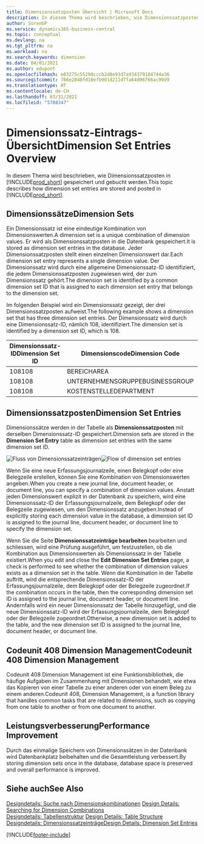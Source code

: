 ```yaml
---
title: Dimensionssatzposten Übersicht | Microsoft Docs
description: In diesem Thema wird beschrieben, wie Dimensionssatzposten in Dynamics 365 gespeichert und gebucht werden.
author: SorenGP
ms.service: dynamics365-business-central
ms.topic: conceptual
ms.devlang: na
ms.tgt_pltfrm: na
ms.workload: na
ms.search.keywords: dimension
ms.date: 04/01/2021
ms.author: edupont
ms.openlocfilehash: e03275c55290cccb2d8e91d7a934379184744a36
ms.sourcegitcommit: 766e2840fd16efb901d211d7fa64d96766ac99d9
ms.translationtype: HT
ms.contentlocale: de-CH
ms.lasthandoff: 03/31/2021
ms.locfileid: "5788347"
---
```

# <a name="dimension-set-entries-overview"></a><span data-ttu-id="b7447-103">Dimensionssatz-Eintrags-Übersicht</span><span class="sxs-lookup"><span data-stu-id="b7447-103">Dimension Set Entries Overview</span></span>
<span data-ttu-id="b7447-104">In diesem Thema wird beschrieben, wie Dimensionssatzposten in [!INCLUDE[prod_short](includes/prod_short.md)] gespeichert und gebucht werden.</span><span class="sxs-lookup"><span data-stu-id="b7447-104">This topic describes how dimension set entries are stored and posted in [!INCLUDE[prod_short](includes/prod_short.md)].</span></span>  

## <a name="dimension-sets"></a><span data-ttu-id="b7447-105">Dimensionssätze</span><span class="sxs-lookup"><span data-stu-id="b7447-105">Dimension Sets</span></span>  
<span data-ttu-id="b7447-106">Ein Dimensionssatz ist eine eindeutige Kombination von Dimensionswerten.</span><span class="sxs-lookup"><span data-stu-id="b7447-106">A dimension set is a unique combination of dimension values.</span></span> <span data-ttu-id="b7447-107">Er wird als Dimensionssatzposten in die Datenbank gespeichert.</span><span class="sxs-lookup"><span data-stu-id="b7447-107">It is stored as dimension set entries in the database.</span></span> <span data-ttu-id="b7447-108">Jeder Dimensionssatzposten stellt einen einzelnen Dimensionswert dar.</span><span class="sxs-lookup"><span data-stu-id="b7447-108">Each dimension set entry represents a single dimension value.</span></span> <span data-ttu-id="b7447-109">Der Dimensionssatz wird durch eine allgemeine Dimensionssatz-ID identifiziert, die jedem Dimensionssatzposten zugewiesen wird, der zum Dimensionssatz gehört.</span><span class="sxs-lookup"><span data-stu-id="b7447-109">The dimension set is identified by a common dimension set ID that is assigned to each dimension set entry that belongs to the dimension set.</span></span>  

<span data-ttu-id="b7447-110">Im folgenden Beispiel wird ein Dimensionssatz gezeigt, der drei Dimensionssatzposten aufweist.</span><span class="sxs-lookup"><span data-stu-id="b7447-110">The following example shows a dimension set that has three dimension set entries.</span></span> <span data-ttu-id="b7447-111">Der Dimensionssatz wird durch eine Dimensionssatz-ID, nämlich 108, identifiziert.</span><span class="sxs-lookup"><span data-stu-id="b7447-111">The dimension set is identified by a dimension set ID, which is 108.</span></span>  

|<span data-ttu-id="b7447-112">Dimensionssatz-ID</span><span class="sxs-lookup"><span data-stu-id="b7447-112">Dimension Set ID</span></span>|<span data-ttu-id="b7447-113">Dimensionscode</span><span class="sxs-lookup"><span data-stu-id="b7447-113">Dimension Code</span></span>|<span data-ttu-id="b7447-114">Dimensionswertcode</span><span class="sxs-lookup"><span data-stu-id="b7447-114">Dimension Value Code</span></span>|<span data-ttu-id="b7447-115">Dimensionswertname</span><span class="sxs-lookup"><span data-stu-id="b7447-115">Dimension Value Name</span></span>|  
|----------------------|--------------------|--------------------------|--------------------------|  
|<span data-ttu-id="b7447-116">108</span><span class="sxs-lookup"><span data-stu-id="b7447-116">108</span></span>|<span data-ttu-id="b7447-117">BEREICH</span><span class="sxs-lookup"><span data-stu-id="b7447-117">AREA</span></span>|<span data-ttu-id="b7447-118">70</span><span class="sxs-lookup"><span data-stu-id="b7447-118">70</span></span>|<span data-ttu-id="b7447-119">Nordamerika</span><span class="sxs-lookup"><span data-stu-id="b7447-119">America North</span></span>|  
|<span data-ttu-id="b7447-120">108</span><span class="sxs-lookup"><span data-stu-id="b7447-120">108</span></span>|<span data-ttu-id="b7447-121">UNTERNEHMENSGRUPPE</span><span class="sxs-lookup"><span data-stu-id="b7447-121">BUSINESSGROUP</span></span>|<span data-ttu-id="b7447-122">HOME</span><span class="sxs-lookup"><span data-stu-id="b7447-122">HOME</span></span>|<span data-ttu-id="b7447-123">Start</span><span class="sxs-lookup"><span data-stu-id="b7447-123">Home</span></span>|  
|<span data-ttu-id="b7447-124">108</span><span class="sxs-lookup"><span data-stu-id="b7447-124">108</span></span>|<span data-ttu-id="b7447-125">KOSTENSTELLE</span><span class="sxs-lookup"><span data-stu-id="b7447-125">DEPARTMENT</span></span>|<span data-ttu-id="b7447-126">VERKAUF</span><span class="sxs-lookup"><span data-stu-id="b7447-126">SALES</span></span>|<span data-ttu-id="b7447-127">Verkauf</span><span class="sxs-lookup"><span data-stu-id="b7447-127">Sales</span></span>|  

## <a name="dimension-set-entries"></a><span data-ttu-id="b7447-128">Dimensionssatzposten</span><span class="sxs-lookup"><span data-stu-id="b7447-128">Dimension Set Entries</span></span>  
<span data-ttu-id="b7447-129">Dimensionssätze werden in der Tabelle als **Dimensionssatzposten** mit derselben Dimensionssatz-ID gespeichert.</span><span class="sxs-lookup"><span data-stu-id="b7447-129">Dimension sets are stored in the **Dimension Set Entry** table as dimension set entries with the same dimension set ID.</span></span>  

<span data-ttu-id="b7447-130">![Fluss von Dimensionssatzeinträgen](media/dimensionentrynav7.png "Fluss der Dimensionssatzeinträge")</span><span class="sxs-lookup"><span data-stu-id="b7447-130">![Flow of dimension set entries](media/dimensionentrynav7.png "Flow of dimension set entries")</span></span>  

<span data-ttu-id="b7447-131">Wenn Sie eine neue Erfassungsjournalzeile, einen Belegkopf oder eine Belegzeile erstellen, können Sie eine Kombination von Dimensionswerten angeben.</span><span class="sxs-lookup"><span data-stu-id="b7447-131">When you create a new journal line, document header, or document line, you can specify a combination of dimension values.</span></span> <span data-ttu-id="b7447-132">Anstatt jeden Dimensionswert explizit in der Datenbank zu speichern, wird eine Dimensionssatz-ID der Erfassungsjournalzeile, dem Belegkopf oder der Belegzeile zugewiesen, um den Dimensionssatz anzugeben.</span><span class="sxs-lookup"><span data-stu-id="b7447-132">Instead of explicitly storing each dimension value in the database, a dimension set ID is assigned to the journal line, document header, or document line to specify the dimension set.</span></span>  

<span data-ttu-id="b7447-133">Wenn Sie die Seite **Dimensionssatzeinträge bearbeiten** bearbeiten und schliessen, wird eine Prüfung ausgeführt, um festzustellen, ob die Kombination aus Dimensionswerten als Dimensionssatz in der Tabelle existiert.</span><span class="sxs-lookup"><span data-stu-id="b7447-133">When you edit and close the **Edit Dimension Set Entries** page, a check is performed to see whether the combination of dimension values exists as a dimension set in the table.</span></span> <span data-ttu-id="b7447-134">Wenn die Kombination in der Tabelle auftritt, wird die entsprechende Dimensionssatz-ID der Erfassungsjournalzeile, dem Belegkopf oder der Belegzeile zugeordnet.</span><span class="sxs-lookup"><span data-stu-id="b7447-134">If the combination occurs in the table, then the corresponding dimension set ID is assigned to the journal line, document header, or document line.</span></span> <span data-ttu-id="b7447-135">Andernfalls wird ein neuer Dimensionssatz der Tabelle hinzugefügt, und die neue Dimensionssatz-ID wird der Erfassungsjournalzeile, dem Belegkopf oder der Belegzeile zugeordnet.</span><span class="sxs-lookup"><span data-stu-id="b7447-135">Otherwise, a new dimension set is added to the table, and the new dimension set ID is assigned to the journal line, document header, or document line.</span></span>

## <a name="codeunit-408-dimension-management"></a><span data-ttu-id="b7447-136">Codeunit 408 Dimension Management</span><span class="sxs-lookup"><span data-stu-id="b7447-136">Codeunit 408 Dimension Management</span></span>
<span data-ttu-id="b7447-137">Codeunit 408 Dimension Management ist eine Funktionsbibliothek, die häufige Aufgaben im Zusammenhang mit Dimensionen behandelt, wie etwa das Kopieren von einer Tabelle zu einer anderen oder von einem Beleg zu einem anderen.</span><span class="sxs-lookup"><span data-stu-id="b7447-137">Codeunit 408, Dimension Management, is a function library that handles common tasks that are related to dimensions, such as copying from one table to another or from one document to another.</span></span>

## <a name="performance-improvement"></a><span data-ttu-id="b7447-138">Leistungsverbesserung</span><span class="sxs-lookup"><span data-stu-id="b7447-138">Performance Improvement</span></span>  
<span data-ttu-id="b7447-139">Durch das einmalige Speichern von Dimensionssätzen in der Datenbank wird Datenbankplatz beibehalten und die Gesamtleistung verbessert.</span><span class="sxs-lookup"><span data-stu-id="b7447-139">By storing dimension sets once in the database, database space is preserved and overall performance is improved.</span></span>  

## <a name="see-also"></a><span data-ttu-id="b7447-140">Siehe auch</span><span class="sxs-lookup"><span data-stu-id="b7447-140">See Also</span></span>
<span data-ttu-id="b7447-141">[Designdetails: Suche nach Dimensionskombinationen](design-details-searching-for-dimension-combinations.md) </span><span class="sxs-lookup"><span data-stu-id="b7447-141">[Design Details: Searching for Dimension Combinations](design-details-searching-for-dimension-combinations.md) </span></span>  
<span data-ttu-id="b7447-142">[Designdetails: Tabellenstruktur](design-details-table-structure.md) </span><span class="sxs-lookup"><span data-stu-id="b7447-142">[Design Details: Table Structure](design-details-table-structure.md) </span></span>  
[<span data-ttu-id="b7447-143">Designdetails: Dimensionssatzeinträge</span><span class="sxs-lookup"><span data-stu-id="b7447-143">Design Details: Dimension Set Entries</span></span>](design-details-dimension-set-entries.md)   


[!INCLUDE[footer-include](includes/footer-banner.md)]
